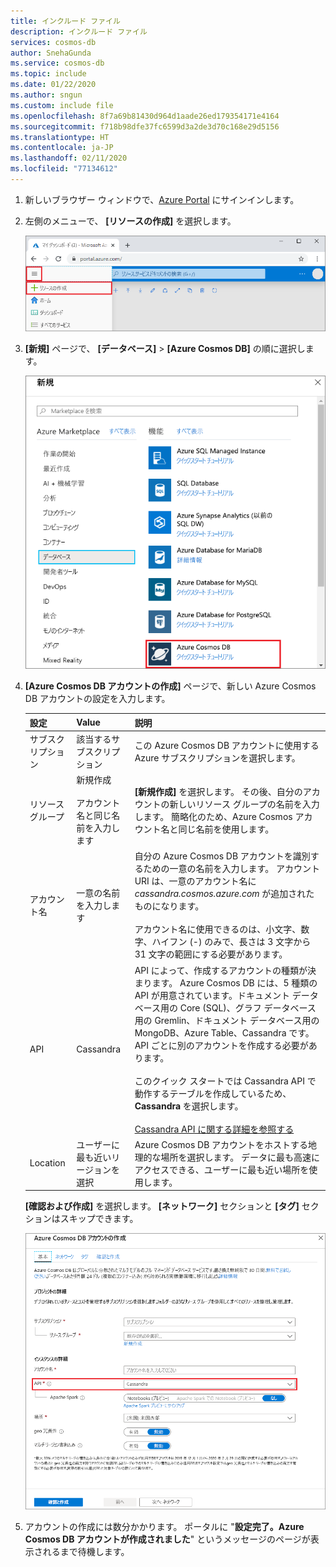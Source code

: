 ```yaml
---
title: インクルード ファイル
description: インクルード ファイル
services: cosmos-db
author: SnehaGunda
ms.service: cosmos-db
ms.topic: include
ms.date: 01/22/2020
ms.author: sngun
ms.custom: include file
ms.openlocfilehash: 8f7a69b81430d964d1aade26ed179354171e4164
ms.sourcegitcommit: f718b98dfe37fc6599d3a2de3d70c168e29d5156
ms.translationtype: HT
ms.contentlocale: ja-JP
ms.lasthandoff: 02/11/2020
ms.locfileid: "77134612"
---
```

1. 新しいブラウザー ウィンドウで、[Azure Portal](https://portal.azure.com/) にサインインします。

2. 左側のメニューで、 **[リソースの作成]** を選択します。
   
   ![Azure portal でリソースを作成する](./media/cosmos-db-create-dbaccount-cassandra/create-nosql-db-databases-json-tutorial-0.png)
   
3. **[新規]** ページで、 **[データベース]**  >  **[Azure Cosmos DB]** の順に選択します。
   
   ![Azure Portal の [データベース] ウィンドウ](./media/cosmos-db-create-dbaccount-cassandra/create-nosql-db-databases-json-tutorial-1.png)
   
3. **[Azure Cosmos DB アカウントの作成]** ページで、新しい Azure Cosmos DB アカウントの設定を入力します。 
 
    設定|Value|説明
    ---|---|---
    サブスクリプション|該当するサブスクリプション|この Azure Cosmos DB アカウントに使用する Azure サブスクリプションを選択します。 
    リソース グループ|新規作成<br><br>アカウント名と同じ名前を入力します|**[新規作成]** を選択します。 その後、自分のアカウントの新しいリソース グループの名前を入力します。 簡略化のため、Azure Cosmos アカウント名と同じ名前を使用します。 
    アカウント名|一意の名前を入力します|自分の Azure Cosmos DB アカウントを識別するための一意の名前を入力します。 アカウント URI は、一意のアカウント名に *cassandra.cosmos.azure.com* が追加されたものになります。<br><br>アカウント名に使用できるのは、小文字、数字、ハイフン (-) のみで、長さは 3 文字から 31 文字の範囲にする必要があります。
    API|Cassandra|API によって、作成するアカウントの種類が決まります。 Azure Cosmos DB には、5 種類の API が用意されています。ドキュメント データベース用の Core (SQL)、グラフ データベース用の Gremlin、ドキュメント データベース用の MongoDB、Azure Table、Cassandra です。 API ごとに別のアカウントを作成する必要があります。 <br><br>このクイック スタートでは Cassandra API で動作するテーブルを作成しているため、**Cassandra** を選択します。 <br><br>[Cassandra API に関する詳細を参照する](../articles/cosmos-db/cassandra-introduction.md)|
    Location|ユーザーに最も近いリージョンを選択|Azure Cosmos DB アカウントをホストする地理的な場所を選択します。 データに最も高速にアクセスできる、ユーザーに最も近い場所を使用します。

    **[確認および作成]** を選択します。 **[ネットワーク]** セクションと **[タグ]** セクションはスキップできます。 

    ![Azure Cosmos DB の新しいアカウント ページ](./media/cosmos-db-create-dbaccount-cassandra/azure-cosmos-db-create-new-account.png)

4. アカウントの作成には数分かかります。 ポータルに "**設定完了。Azure Cosmos DB アカウントが作成されました**" というメッセージのページが表示されるまで待機します。

